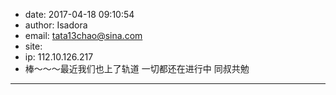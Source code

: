 - date: 2017-04-18 09:10:54
- author: Isadora
- email: tata13chao@sina.com
- site: 
- ip: 112.10.126.217
- 棒～～～最近我们也上了轨道 一切都还在进行中 同叔共勉
- - - - - - - - - - - - - - - -
